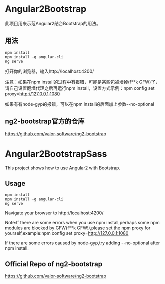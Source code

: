 # Angular2Bootstrap
此项目用来示范Angular2结合Bootstrap的用法。

## 用法

	npm install
	npm install -g angular-cli
	ng serve

打开你的浏览器，输入http://localhost:4200/

注意：如果在npm install的过程中有报错，可能是某些包被墙掉(f**k GFW)了，请自己设置翻墙代理之后再运行npm install，设置方式示例：npm config set proxy=http://127.0.0.1:1080

如果有有node-gyp的报错，可以在npm install的后面加上参数--no-optional

## ng2-bootstrap官方的仓库

https://github.com/valor-software/ng2-bootstrap


# Angular2BootstrapSass
This project shows how to use Angular2 with Bootstrap.

## Usage

	npm install
	npm install -g angular-cli
	ng serve

Navigate your browser to http://localhost:4200/

Note:If there are some errors when you use npm install,perhaps some npm modules are blocked by GFW(f**k GFW!),please set the npm proxy for yourself,example:npm config set proxy=http://127.0.0.1:1080

If there are some errors caused by node-gyp,try adding --no-optional after npm install.

## Official Repo of ng2-bootstrap
https://github.com/valor-software/ng2-bootstrap